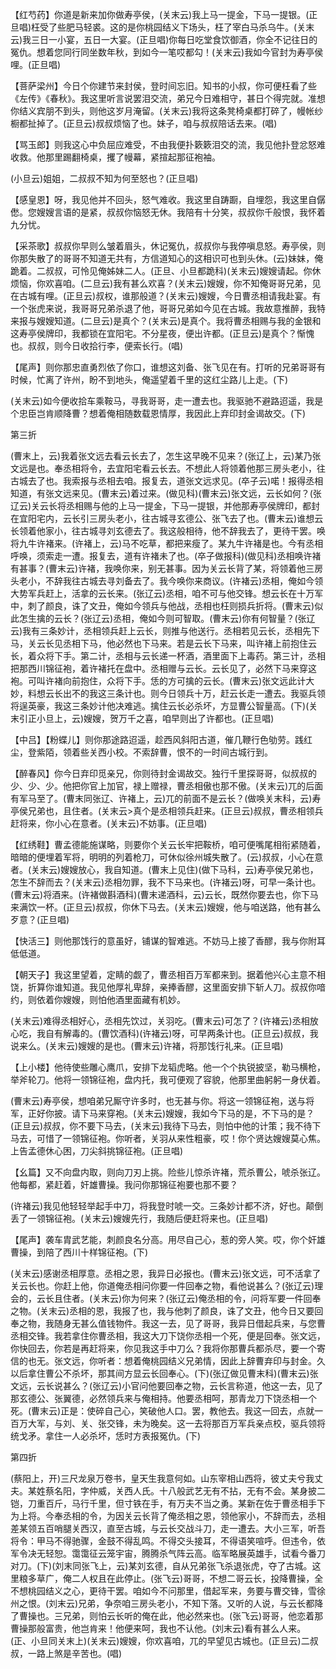 <!-- { "loadSidebar": true } -->
【红芍药】你道是新来加你做寿亭侯，(关末云)我上马一提金，下马一提银。(正旦唱)枉受了些肥马轻裘。这的是你桃园结义下场头，枉了宰白马杀乌牛。(关末云)我三日一小宴，五日一大宴。(正旦唱)你每日吃堂食饮御酒，你全不记往日的冤仇。想着您同行同坐数年秋，到如今一笔哎都勾！(关末云)我如今官封为寿亭侯哩。(正旦唱)

【菩萨梁州】今日个你建节来封侯，登时间忘旧。知书的小叔，你可便枉看了些《左传》《春秋》。我这里听言说罢泪交流，弟兄今日难相守，甚日个得完就。准想你结义宾朋不到头，则他这岁月淹留。(关末云)我将这条凳椅桌都打碎了，幔帐纱橱都扯掉了。(正旦云)叔叔烦恼了也。妹子，咱与叔叔陪话去来。(唱)

【骂玉郎】则我这心中负屈应难受，不由我便扑簌簌泪交的流，我见他扑登忿怒难收救。他那里踢翻椅桌，攫了幔幕，紧揎起那征袍袖。

(小旦云)姐姐，二叔叔不知为何至怒也？(正旦唱)

【感皇恩】呀，我见他并不回头，怒气难收。我这里自踌蹰，自埋怨，我这里自僝僽。您嫂嫂言语的是紧，叔叔你恼怒无休。我陪有十分笑，叔叔你千般恨，我怀着九分忧。

【采茶歌】叔叔你早则么皱着眉头，休记冤仇，叔叔你与我停嗔息怒。寿亭侯，则你那失散了的哥哥不知道无共有，方信道知心的这相识可也到头休。(云)妹妹，俺跪着。二叔叔，可怜见俺姊妹二人。(正旦、小旦都跪科)(关末云)嫂嫂请起。你休烦恼，你欢喜咱。(二旦云)我有甚么欢喜？(关末云)嫂嫂，你不知俺哥哥兄弟，见在古城有哩。(正旦云)叔权，谁那般道？(关末云)嫂嫂，今日曹丞相请我赴宴。有一个张虎来说，我哥哥兄弟杀退了他，哥哥兄弟如今见在古城。我故意推醉，我特来报与嫂嫂知道。(二旦云)是真个？(关末云)是真个。我将曹丞相赐与我的金银和这寿亭侯牌印，我都锁在宜阳宅。不分星夜，便出许都。(正旦云)是真个？惭愧也。叔叔，则今日收拾行李，便索长行。(唱)

【尾声】则你那忠直勇烈依了你口，谁想这刘备、张飞见在有。打听的兄弟哥哥有时候，忙离了许州，盼不到地头，俺遥望着千里的这红尘路儿上走。(下)

(关末云)如今便收拾车乘鞍马，寻我哥哥，走一遭去也。我驱驰不避路迢遥，我是个忠臣岂肯顺降曹？想着俺相随数载恩情厚，我因此上弃印封金谒故交。(下)

第三折

(曹末上，云)我着张文远去看云长去了，怎生这早晚不见来？(张辽上，云)某乃张文远是也。奉丞相将令，去宜阳宅看云长去。不想此人将领着他那三房头老小，往古城去了也。我索报与丞相去咱。报复去，道张文远求见。(卒子云)喏！报得丞相知道，有张文远来见。(曹末云)着过来。(做见科)(曹末云)张文远，云长如何？(张辽云)关云长将丞相赐与他的上马一提金，下马一提银，并他那寿亭侯牌印，都封在宜阳宅内，云长引三房头老小，往古城寻玄德公、张飞去了也。(曹末云)谁想云长领着他家小，往古城寻刘玄德去了。我这般相待，他不辞我去了，更待干罢。唤将九牛许褚来。(许褚上，云)马不吃草，都把来瘦了。某九牛许褚是也。今有丞相呼唤，须索走一遭。报复去，道有许褚未了也。(卒子做报科)(做见科)丞相唤许褚有甚事？(曹末云)许褚，我唤你来，别无甚事。因为关云长背了某，将领着他三房头老小，不辞我往古城去寻刘备去了。我今唤你来商议。(许褚云)丞相，俺如今领大势军兵赶上，活拿的云长来。(张辽云)丞相，咱不可与他交锋。想云长在十万军中，刺了颜良，诛了文丑，俺如今领兵与他战，丞相也枉则损兵折将。(曹末云)似此怎生擒的云长？(张辽云)丞相，俺如今则可智取。(曹末云)你有何智量？(张辽云)我有三条妙计，丞相领兵赶上云长，则推与他送行。丞相若见云长，丞相先下马，关云长见丞相下马，他必然也下马来。若是云长下马来，叫许褚上前抱住云长，着众将下手。第二计，丞相与云长递一杯酒，酒里面下上毒药。第三计，丞相把那西川锦征袍，着许褚托在盘中。丞相赠与云长。云长见了，必然下马来穿这袍。可叫许褚向前抱住，众将下手。恁的方可擒的云长。(曹末云)张文远此计大妙，料想云长出不的我这三条计也。则今日领兵十万，赶云长走一遭去。我驱兵领将逞英豪，我这三条妙计他决难逃。擒住云长必杀坏，方显曹公智量高。(下)(关末引正小旦上，云)嫂嫂，贺万千之喜，咱早则出了许都也。(正旦唱)

【中吕】【粉蝶儿】则你那途路迢遥，趁西风斜阳古道，催几鞭行色劬劳。践红尘，登紫陌，领着些关西小校。不索辞曹，恨不的一时间古城行到。

【醉春风】你今日弃印觅亲兄，你则待封金谒故交。独行千里探哥哥，似叔叔的少、少、少。他把你官上加官，禄上赠禄，曹丞相傲也那不傲。(关末云)兀的后面有军马至了。(曹末同张辽、许褚上，云)兀的前面不是云长？(做唤关末科，云)寿亭侯兄弟也，且住者。(关末云>真个是丞相领兵赶来。(正旦云)叔叔，曹丞相领兵赶将来，你小心在意者。(关末云)不妨事。(正旦唱)

【红绣鞋】曹孟德能施谋略，则要你个关云长牢把鞍桥，咱可便嘴尾相衔紧随着，暗暗的便埋着军将，明明的列着枪刀，可休似徐州城失散了。(云)叔叔，小心在意者。(关末云)嫂嫂放心，我自知道。(曹末上见住)(做下马科，云)寿亭侯兄弟也，怎生不辞而去？(关末云)丞相勿罪，我不下马来也。(许褚云)呀，可早一条计也。(曹末云)将酒来。(许褚做斟酒科)(曹末递酒科，云)云长，既然你要去也，你下马来满饮一杯。(正旦云)叔叔，你休下马去。(关末云)嫂嫂，他与咱送路，他有甚么歹意？(正旦唱)

【快活三】则他那饯行的意虽好，铺谋的智难逃。不妨马上接了香醪，我与你附耳低低道。

【朝天子】我这里望着，定睛的觑了，曹丞相百万军都来到。据着他兴心主意不相饶，折算你谁知道。我见他厚礼卑辞，亲捧香醪，这里面安排下斩人刀。叔叔你喑约，则依着你嫂嫂，则怕他酒里面藏有机妙。

(关末云)难得丞相好心，丞相先饮过，关羽吃。(曹末云)可怎了？(许褚云)丞相放心吃，我自有解毒的。(曹饮酒科)(许褚云)呀，可早两条计也。(正旦云)叔叔，我说来么。(关末云)嫂嫂的是也。(曹末云)许褚，将那饯行礼来。(正旦唱)

【上小楼】他待使些雕心鹰爪，安排下龙韬虎略。他一个个执锐披坚，勒马横枪，举斧轮刀。他将一领锦征袍，盘内托，我可便观了容貌，他那里曲躬躬一身伏着。

(曹末云)寿亭侯，想咱弟兄厮守许多时，也无甚与你。将这一领锦征袍，送与将军，正好你披。请下马来穿袍。(关末云)嫂嫂，我如今下马的是，不下马的是？(正旦云)叔叔，你不要下马去，(关末云)我待下马去，则怕中他的计策；我不待下马去，可惜了一领锦征袍。你听者，关羽从来性粗豪，哎！你个贤达嫂嫂莫心焦。上告孟德休心困，刀尖斜挑锦征袍。(正旦唱)

【幺篇】又不向盘内取，则向刀刃上挑。险些儿惊杀许褚，荒杀曹公，唬杀张辽。他每都，紧赶着，奸雄曹操。我问你那锦征袍要也那不要？

(许褚云)我见他轻轻举起手中刀，将我登时唬一交。三条妙计都不济，好也。颠倒丢了一领锦征袍。(关末云)嫂嫂先行，我随后便赶将来也。(正旦唱)

【尾声】袭车胄武艺能，刺颜良名分高。用尽自己心，惹的旁人笑。哎，你个奸雄曹操，到陪了西川十样锦征袍。(下)

(关末云)感谢丞相厚意。丞相之恩，我异日必报也。(曹末云)张文远，可不活拿了关云长也。你赶上他，你道俺丞相问你要一件回奉之物，看他说甚么？(张辽云)理会的，云长且住者。(关末云)你为何来？(张辽云)俺丞相的令，问将军要一件回奉之物。(关末云)丞相的恩，我报了也，我与他刺了颜良，诛了文丑，他今日又要回奉之物，我随身无甚么值钱物件。我这一去，见了哥哥，我异日借起兵来，与您曹丞相交锋。我若拿住你曹丞相，我这大刀下饶你丞相一个死，便是回奉。张文远，你快回去，你若是再赶将来，你见我这手中刀么？我将你那曹兵都杀尽，要一个寄信的也无。张文远，你听者：想着俺桃园结义兄弟情，因此上辞曹弃印与封金。久以后拿住曹公不杀坏，那其间方显云长回奉心。(下)(张辽做见曹末科)(曹末云)张文远，云长说甚么？(张辽云)小官问他要回奉之物，云长言称道，他这一去，见了那玄德公、张翼德，必然领兵来与俺相持。他要丞相呵，那青龙刀下饶丞相一个死。(曹末云)正是：使碎自己心，笑破他人口。罢，教他去。我这一回去，点就一百万大军，与刘、关、张交锋，未为晚矣。这一去将那百万军兵亲点校，驱兵领将统戈矛。拿住一人必杀坏，恁时方表报冤仇。(下)

第四折

(蔡阳上，开)三尺龙泉万卷书，皇天生我意何如。山东宰相山西将，彼丈夫兮我丈夫。某姓蔡名阳，字仲威，关西人氏。十八般武艺无有不拈，无有不会。某身披二铠，刀重百斤，马行千里，但寸铁在手，有万夫不当之勇。某新在佐于曹丞相手下为上将。今奉丞相的令，为因关云长背了俺丞相之恩，领他家小，不辞而去，丞相差某领五百哨腿关西汉，直至古城，与云长交战斗刀，走一遭去。大小三军，听吾将令：甲马不得驰骤，金鼓不得乱鸣。不得交头接耳，不得语笑喧呼。但违令，依军令决无轻恕。霭霭征云笼宇宙，腾腾杀气阵云高。临军略展英雄手，试看今番刀对刀。(下)(刘末同张飞上，云)某刘玄德，自从兄弟张飞杀退张虎，夺了古城。这里粮多草广，俺二人权且在此停止。(张飞云)哥哥，不想二哥云长，投降曹操，全不想桃园结义之心，更待干罢。咱如今不问那里，借起军来，务要与曹交锋，雪徐州之恨。(刘末云)兄弟，争奈咱三房头老小，不知下落。又听的人说，与云长都降了曹操也。三兄弟，则怕云长听的俺在此，他必然来也。(张飞云)哥哥，他恋着那曹操那般富贵，他岂肯来！他便来呵，我也不认他。(刘末云)看有甚么人来。(正、小旦同关末上)(关末云)嫂嫂，你欢喜咱，兀的早望见古城也。(正旦云)二叔叔，一路上煞是辛苦也。(唱)

